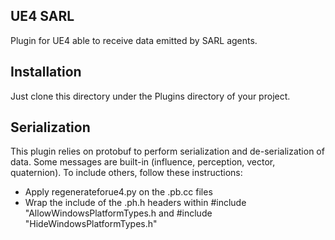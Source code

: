 ## UE4 SARL

Plugin for UE4 able to receive data emitted by SARL agents.

## Installation

Just clone this directory under the Plugins directory of your project.

## Serialization

This plugin relies on protobuf to perform serialization and de-serialization of data.
Some messages are built-in (influence, perception, vector, quaternion).
To include others, follow these instructions:

- Apply regenerateforue4.py on the .pb.cc files
- Wrap the include of the .ph.h headers within #include "AllowWindowsPlatformTypes.h and #include "HideWindowsPlatformTypes.h"